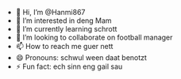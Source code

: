 - 👋 Hi, I’m @Hanmi867
- 👀 I’m interested in deng Mam
- 🌱 I’m currently learning schrott
- 💞️ I’m looking to collaborate on football manager
- 📫 How to reach me guer nett 
- 😄 Pronouns: schwul ween daat benotzt
- ⚡ Fun fact: ech sinn eng gail sau

<!---
Hanmi867/Hanmi867 is a ✨ special ✨ repository because its `README.md` (this file) appears on your GitHub profile.
You can click the Preview link to take a look at your changes.
--->
